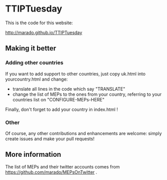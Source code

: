 # TTIPTuesday
This is the code for this website:

http://marado.github.io/TTIPTuesday

## Making it better

### Adding other countries
If you want to add support to other countries, just copy uk.html into
yourcountry.html and change:
* translate all lines in the code which say "TRANSLATE"
* change the list of MEPs to the ones from your country, referring to your
  countries list on "CONFIGURE-MEPs-HERE"

Finally, don't forget to add your country in index.html !

### Other
Of course, any other contributions and enhancements are welcome: simply create
issues and make your pull requests!

## More information

The list of MEPs and their twitter accounts comes from
https://github.com/marado/MEPsOnTwitter .
